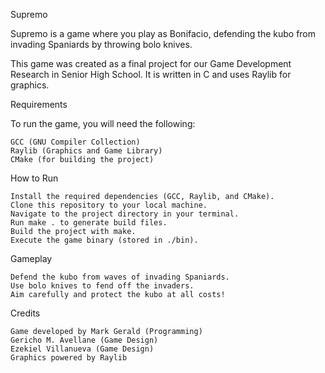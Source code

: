 Supremo

Supremo is a game where you play as Bonifacio, defending the kubo from invading Spaniards by throwing bolo knives.

This game was created as a final project for our Game Development Research in Senior High School. It is written in C and uses Raylib for graphics.

Requirements

To run the game, you will need the following:

    GCC (GNU Compiler Collection)
    Raylib (Graphics and Game Library)
    CMake (for building the project)

How to Run

    Install the required dependencies (GCC, Raylib, and CMake).
    Clone this repository to your local machine.
    Navigate to the project directory in your terminal.
    Run make . to generate build files.
    Build the project with make.
    Execute the game binary (stored in ./bin).

Gameplay

    Defend the kubo from waves of invading Spaniards.
    Use bolo knives to fend off the invaders.
    Aim carefully and protect the kubo at all costs!

Credits

    Game developed by Mark Gerald (Programming)
    Gericho M. Avellane (Game Design)
    Ezekiel Villanueva (Game Design)
    Graphics powered by Raylib

